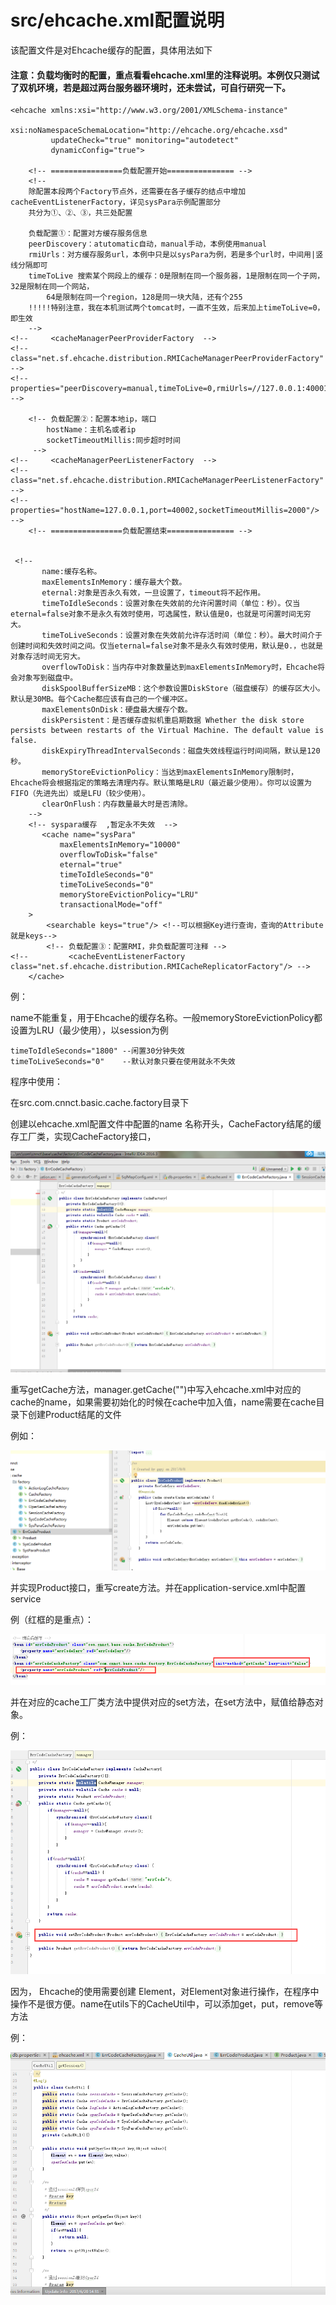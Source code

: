 # src/ehcache.xml配置说明

该配置文件是对Ehcache缓存的配置，具体用法如下

#### 注意：负载均衡时的配置，重点看看ehcache.xml里的注释说明。本例仅只测试了双机环境，若是超过两台服务器环境时，还未尝试，可自行研究一下。

```
<ehcache xmlns:xsi="http://www.w3.org/2001/XMLSchema-instance"
         xsi:noNamespaceSchemaLocation="http://ehcache.org/ehcache.xsd"
         updateCheck="true" monitoring="autodetect"
         dynamicConfig="true">

    <!-- ================负载配置开始=============== -->
    <!-- 
    除配置本段两个Factory节点外，还需要在各子缓存的结点中增加cacheEventListenerFactory，详见sysPara示例配置部分
    共分为①、②、③，共三处配置

    负载配置①：配置对方缓存服务信息
    peerDiscovery：atutomatic自动，manual手动，本例使用manual
    rmiUrls：对方缓存服务url，本例中只是以sysPara为例，若是多个url时，中间用|竖线分隔即可
    timeToLive 搜索某个网段上的缓存：0是限制在同一个服务器，1是限制在同一个子网，32是限制在同一个网站，
        64是限制在同一个region，128是同一块大陆，还有个255
    !!!!!特别注意，我在本机测试两个tomcat时，一直不生效，后来加上timeToLive=0，即生效
    -->       
<!--     <cacheManagerPeerProviderFactory  -->
<!--         class="net.sf.ehcache.distribution.RMICacheManagerPeerProviderFactory" -->
<!--         properties="peerDiscovery=manual,timeToLive=0,rmiUrls=//127.0.0.1:40001/sysPara"/> -->

    <!-- 负载配置②：配置本地ip，端口
        hostName：主机名或者ip
        socketTimeoutMillis:同步超时时间
     -->
<!--     <cacheManagerPeerListenerFactory  -->
<!--            class="net.sf.ehcache.distribution.RMICacheManagerPeerListenerFactory"  -->
<!--            properties="hostName=127.0.0.1,port=40002,socketTimeoutMillis=2000"/>  -->
    <!-- ================负载配置结束=============== -->


 <!--  
       name:缓存名称。  
       maxElementsInMemory：缓存最大个数。  
       eternal:对象是否永久有效，一旦设置了，timeout将不起作用。  
       timeToIdleSeconds：设置对象在失效前的允许闲置时间（单位：秒）。仅当eternal=false对象不是永久有效时使用，可选属性，默认值是0，也就是可闲置时间无穷大。  
       timeToLiveSeconds：设置对象在失效前允许存活时间（单位：秒）。最大时间介于创建时间和失效时间之间。仅当eternal=false对象不是永久有效时使用，默认是0.，也就是对象存活时间无穷大。  
       overflowToDisk：当内存中对象数量达到maxElementsInMemory时，Ehcache将会对象写到磁盘中。  
       diskSpoolBufferSizeMB：这个参数设置DiskStore（磁盘缓存）的缓存区大小。默认是30MB。每个Cache都应该有自己的一个缓冲区。  
       maxElementsOnDisk：硬盘最大缓存个数。  
       diskPersistent：是否缓存虚拟机重启期数据 Whether the disk store persists between restarts of the Virtual Machine. The default value is false.  
       diskExpiryThreadIntervalSeconds：磁盘失效线程运行时间间隔，默认是120秒。  
       memoryStoreEvictionPolicy：当达到maxElementsInMemory限制时，Ehcache将会根据指定的策略去清理内存。默认策略是LRU（最近最少使用）。你可以设置为FIFO（先进先出）或是LFU（较少使用）。  
       clearOnFlush：内存数量最大时是否清除。  
    -->  
    <!-- syspara缓存  ,暂定永不失效  -->
       <cache name="sysPara"
           maxElementsInMemory="10000"
           overflowToDisk="false"
           eternal="true"
           timeToIdleSeconds="0"
           timeToLiveSeconds="0"
           memoryStoreEvictionPolicy="LRU"
           transactionalMode="off"
    >
        <searchable keys="true"/> <!--可以根据Key进行查询，查询的Attribute就是keys-->
        <!-- 负载配置③：配置RMI，非负载配置可注释 -->
<!--         <cacheEventListenerFactory class="net.sf.ehcache.distribution.RMICacheReplicatorFactory"/> -->
    </cache>
```

例：

name不能重复，用于Ehcache的缓存名称。一般memoryStoreEvictionPolicy都设置为LRU（最少使用），以session为例

```
timeToIdleSeconds="1800" --闲置30分钟失效
timeToLiveSeconds="0"    --默认对象只要在使用就永不失效
```

程序中使用：

在src.com.cnnct.basic.cache.factory目录下

创建以ehcache.xml配置文件中配置的name 名称开头，CacheFactory结尾的缓存工厂类，实现CacheFactory接口，

![](/assets/errCodeCacheFactory.png)

重写getCache方法，manager.getCache\(""\)中写入ehcache.xml中对应的cache的name，如果需要初始化的时候在cache中加入值，name需要在cache目录下创建Product结尾的文件

例如：

![](/assets/product.png)

并实现Product接口，重写create方法。并在application-service.xml中配置service

例（红框的是重点）：

![](/assets/service-eache.png)

并在对应的cache工厂类方法中提供对应的set方法，在set方法中，赋值给静态对象。

例：

![](/assets/service-cachefactory.png)

因为， Ehcache的使用需要创建 Element，对Element对象进行操作，在程序中操作不是很方便。name在utils下的CacheUtil中，可以添加get，put，remove等方法

例：

![](/assets/cacheUtil.png)

